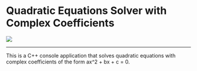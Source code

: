 # Quadratic Equations Solver with Complex Coefficients
<img src="https://img.shields.io/badge/c++-%2300599C.svg?style=for-the-badge&logo=c%2B%2B&logoColor=white">

***
This is a C++ console application that solves quadratic equations with complex coefficients of the form ax^2 + bx + c = 0.
